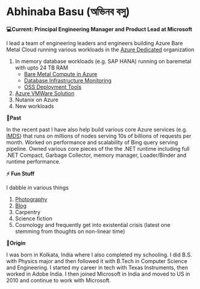 Abhinaba Basu (অভিনব বসু)
========================

**💻Current: Principal Engineering Manager and Product Lead at Microsoft**

I lead a team of engineering leaders and engineers building Azure Bare Metal Cloud running various workloads 
in the [Azure Dedicated](https://blog.bonggeek.com/2019/09/azure-dedicated_96.html) organization
1. In memory database workloads (e.g. SAP HANA) running on baremetal with upto 24 TB RAM
   - [Bare Metal Compute in Azure](https://blog.bonggeek.com/2020/04/managing-baremetal-blades-in-azure.html)
   - [Database Infrastructure Monitoring](https://blog.bonggeek.com/2020/06/building-azure-monitor-for-sap-solutions.html)
   - [OSS Deployment Tools](https://github.com/azure/sap-hana)
2. [Azure VMWare Solution](https://azure.microsoft.com/en-us/services/azure-vmware)
3. Nutanix on Azure
4. New workloads

**🔭Past**

In the recent past I have also help build various core Azure services (e.g. [IMDS](https://blog.bonggeek.com/2017/09/designing-azure-metadata-service.html)) that runs on millions of nodes serving 10s of billions of requests per month. Worked on performance and scalability of Bing query serving pipeline. Owned various core pieces of the the .NET runtime including full .NET Compact, Garbage Collector, memory manager, Loader/Binder and runtime performance.

**⚡ Fun Stuff**

I dabble in various things
1. [Photography](http://bonggeek.com/Photography/Index.html)
2. [Blog](https://blog.bonggeek.com)
3. Carpentry
4. Science fiction
4. Cosmology and frequently get into existential crisis (latest one stemming from thoughts on non-linear time)

**📜Origin**

I was born in Kolkata, India where I also completed my schooling. I did B.S. with Physics major and then followed it with B.Tech in Computer Science and Engineering. I started my career in tech with Texas Instruments, then worked in Adobe India. I then joined Microsoft in India and moved to US in 2010 and continue to work with Microsoft.

<!--
Here are some ideas to get you started:

- 🔭 I’m currently working on ...
- 🌱 I’m currently learning ...
- 👯 I’m looking to collaborate on ...
- 🤔 I’m looking for help with ...
- 💬 Ask me about ...
- 📫 How to reach me: ...
- 😄 Pronouns: ...
- ⚡ Fun fact: ...
-->
